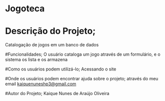 # Jogoteca

# Descrição do Projeto;
 Catalogação de jogos em um banco de dados

#Funcionalidades;
 O usuário cataloga um jogo através de um formulário, e o sistema os lista e os armazena

#Como os usuários podem utilizá-lo;
 Acessando o site

#Onde os usuários podem encontrar ajuda sobre o projeto;
 através do meu email kaiquenuneshp3@gmail.com

#Autor do Projeto;
 Kaique Nunes de Araújo Oliveira 

